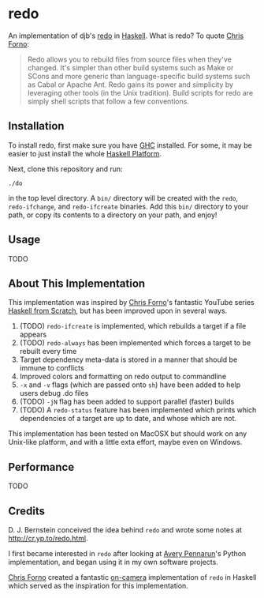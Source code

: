 # redo

An implementation of djb's [redo](http://cr.yp.to/redo.html) in [Haskell](https://www.haskell.org/). What is redo? To quote [Chris Forno](https://github.com/jekor):

> Redo allows you to rebuild files from source files when they've changed. It's simpler than other build systems such as Make or SCons and more generic than language-specific build systems such as Cabal or Apache Ant. Redo gains its power and simplicity by leveraging other tools (in the Unix tradition). Build scripts for redo are simply shell scripts that follow a few conventions.

## Installation

To install redo, first make sure you have [GHC](https://www.haskell.org/ghc/) installed. For some, it may be easier to just install the whole [Haskell Platform](https://www.haskell.org/platform/).

Next, clone this repository and run:

    ./do 

in the top level directory. A `bin/` directory will be created with the `redo`, `redo-ifchange`, and `redo-ifcreate` binaries. Add this `bin/` directory to your path, or copy its contents to a directory on your path, and enjoy!

## Usage

TODO

## About This Implementation

This implementation was inspired by [Chris Forno](https://github.com/jekor/redo)'s fantastic YouTube series [Haskell from Scratch](https://www.youtube.com/watch?v=zZ_nI9E9g0I), but has been improved upon in several ways.

1. (TODO) `redo-ifcreate` is implemented, which rebuilds a target if a file appears
2. (TODO) `redo-always` has been implemented which forces a target to be rebuilt every time
3. Target dependency meta-data is stored in a manner that should be immune to conflicts
4. Improved colors and formatting on redo output to commandline
5. `-x` and `-v` flags (which are passed onto `sh`) have been added to help users debug .do files
6. (TODO) `-jN` flag has been added to support parallel (faster) builds 
7. (TODO) A `redo-status` feature has been implemented which prints which dependencies of a target are up to date, and whose which are not.

This implementation has been tested on MacOSX but should work on any Unix-like platform, and with a little exta effort, maybe even on Windows.

## Performance

TODO

## Credits

D. J. Bernstein conceived the idea behind `redo` and wrote some notes at http://cr.yp.to/redo.html.

I first became interested in `redo` after looking at [Avery Pennarun](https://github.com/apenwarr/redo)'s Python implementation, and began using it in my own software projects. 

[Chris Forno](https://github.com/jekor) created a fantastic [on-camera](https://www.youtube.com/watch?v=zZ_nI9E9g0I) implementation of `redo` in Haskell which served as the inspiration for this implementation.

